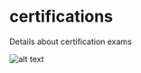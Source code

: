 # certifications
Details about certification exams

![alt text](https://www.youracclaim.com/users/pratikkumarmpatel/badges)
